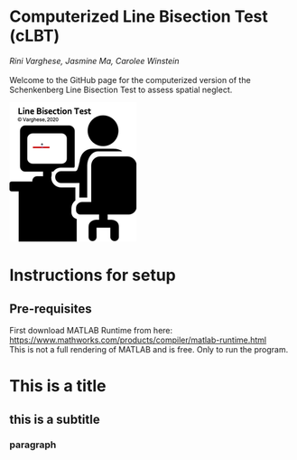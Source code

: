 # Computerized Line Bisection Test (cLBT)
*Rini Varghese, Jasmine Ma, Carolee Winstein*<br><br>
Welcome to the GitHub page for the computerized version of the Schenkenberg Line Bisection Test to assess spatial neglect.

![](images/lbt_img.png)

# Instructions for setup
## Pre-requisites
First download MATLAB Runtime from here: https://www.mathworks.com/products/compiler/matlab-runtime.html <br>
This is not a full rendering of MATLAB and is free. Only to run the program.

#  This is a title
## this is a subtitle
### paragraph
